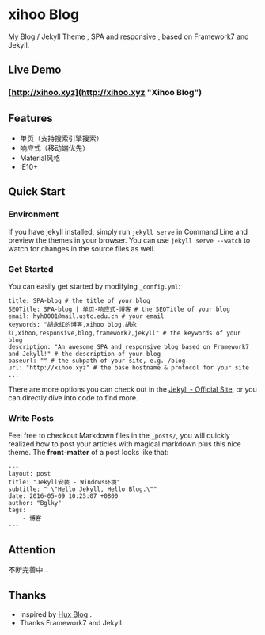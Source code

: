 # xihoo Blog
My Blog / Jekyll Theme , SPA and responsive , based on Framework7 and Jekyll.

## Live Demo
### [http://xihoo.xyz](http://xihoo.xyz "Xihoo Blog")

## Features
- 单页（支持搜索引擎搜索）
- 响应式（移动端优先）
- Material风格
- IE10+

## Quick Start
### Environment
If you have jekyll installed, simply run `jekyll serve` in Command Line
and preview the themes in your browser. You can use `jekyll serve --watch` to watch for changes in the source files as well.
### Get Started
You can easily get started by modifying `_config.yml`:

```
title: SPA-blog # the title of your blog
SEOTitle: SPA-blog | 单页-响应式-博客 # the SEOTitle of your blog
email: hyh0001@mail.ustc.edu.cn # your email
keywords: "胡永红的博客,xihoo blog,胡永红,xihoo,responsive,blog,framework7,jekyll" # the keywords of your blog
description: "An awesome SPA and responsive blog based on Framework7 and Jekyll!" # the description of your blog
baseurl: "" # the subpath of your site, e.g. /blog
url: "http://xihoo.xyz" # the base hostname & protocol for your site
...

```

There are more options you can check out in the [Jekyll - Official Site](http://jekyllrb.com/), or you can directly dive into code to find more.

### Write Posts
Feel free to checkout Markdown files in the `_posts/`, you will quickly realized how to post your articles with magical markdown plus this nice theme.
The **front-matter** of a post looks like that:

```
---
layout: post
title: "Jekyll安装 - Windows环境"
subtitle: " \"Hello Jekyll, Hello Blog.\""
date: 2016-05-09 10:25:07 +0800
author: "Bglky"
tags:
    - 博客
---

```

## Attention
不断完善中...

## Thanks
- Inspired by [Hux Blog](https://github.com/Huxpro/huxpro.github.io "Hux Blog") .
- Thanks Framework7 and Jekyll.